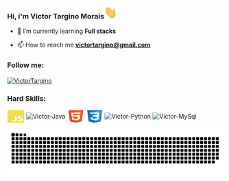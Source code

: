 ### Hi, i'm Victor Targino Morais<img alt="Victo-Hello" height="30" src="https://github.com/victortarg/victortarg/blob/main/Hey!.gif"/>

- 🌱 I’m currently learning **Full stacks**

- 📫 How to reach me **victortargino@gmail.com**

<!-- informações do perfil, os commits gerais. Botar quando tiver mais commits
 <div style="display: inline_block">
  <a href="https://github.com/victortarg">
  <img height="180em" src="https://github-readme-stats.vercel.app/api?username=victortarg&show_icons=true&theme=dark&include_all_commits=true&count_private=true"/>
  <img height="180em" src="https://github-readme-stats.vercel.app/api/top-langs/?username=victortarg&layout=compact&langs_count=7&theme=dark"/>
</div>
-->

<div style="display: inline_block">
  <h3>Follow me:</h3>
   <a href="https://linkedin.com/in/victor-targino-83564024b" target="new">
    <img align="center" src="https://raw.githubusercontent.com/rahuldkjain/github-profile-readme-generator/master/src/images/icons/Social/linked-in-alt.svg"  alt="VictorTargino" height="30" width="40" />
   </a>
</div>
  
<div style="display: inline_block">
  <h3>Hard Skills:</h3>
  <img align="center" alt="Victor-Js" height="30" width="40" src="https://raw.githubusercontent.com/devicons/devicon/master/icons/javascript/javascript-plain.svg">
  <img align="center" alt="Victor-Java" height="30" width="40" src="https://cdn.jsdelivr.net/gh/devicons/devicon/icons/java/java-original.svg" >
  <img align="center" alt="Victor-HTML" height="30" width="40" src="https://raw.githubusercontent.com/devicons/devicon/master/icons/html5/html5-original.svg">
  <img align="center" alt="Victor-CSS" height="30" width="40" src="https://raw.githubusercontent.com/devicons/devicon/master/icons/css3/css3-original.svg">
  <img align="center" alt="Victor-Python" height="30" width="40" src="https://cdn.jsdelivr.net/gh/devicons/devicon/icons/python/python-original.svg">
  <img align="center" alt="Victor-MySql" height="30" width="40" src="https://cdn.jsdelivr.net/gh/devicons/devicon/icons/mysql/mysql-original.svg">
</div>

![Snake animation](https://github.com/victortarg/victortarg/blob/output/github-contribution-grid-snake.svg)

